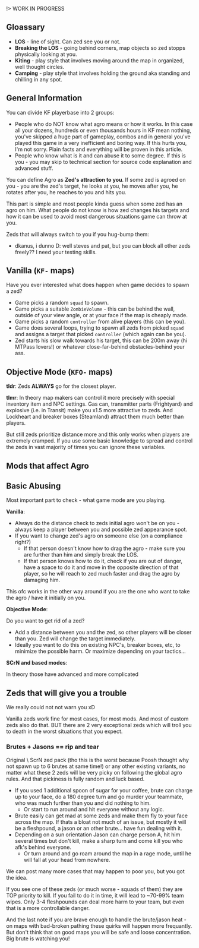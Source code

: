 !> WORK IN PROGRESS

## Gloassary

- **LOS** - line of sight. Can zed see you or not.
- **Breaking the LOS** - going behind corners, map objects so zed stopps physically looking at you.
- **Kiting** - play style that involves moving around the map in organized, well thought circles.
- **Camping** - play style that involves holding the ground aka standing and chilling in any spot.

## General Information

You can divide KF playerbase into 2 groups:

- People who do NOT know what agro means or how it works. In this case all your dozens, hundreds or even thousands hours in KF mean nothing, you've skipped a huge part of gameplay, combos and in general you've played this game in a very inefficient and boring way. If this hurts you, I'm not sorry. Plain facts and everything will be proven in this article.
- People who know what is it and can abuse it to some degree. If this is you - you may skip to technical section for source code explanation and advanced stuff.

You can define Agro as **Zed's attraction to you**. If some zed is agroed on you - you are the zed's target, he looks at you, he moves after you, he rotates after you, he reaches to you and hits you.

This part is simple and most people kinda guess when some zed has an agro on him. What people do not know is how zed changes his targets and how it can be used to avoid most dangerous situations game can throw at you.

Zeds that will always switch to you if you hug-bump them:

- dkanus, i dunno D: well steves and pat, but you can block all other zeds freely?? I need your testing skills.

## Vanilla (`KF-` maps)

Have you ever interested what does happen when game decides to spawn a zed?

- Game picks a random `squad` to spawn.
- Game picks a suitable `ZombieVolume` - this can be behind the wall, outside of your view angle, or at your face if the map is cheaply made.
- Game picks a random `controller` from alive players (this can be you).
- Game does several loops, trying to spawn all zeds from picked `squad` and assigns a target that picked `controller` (which again can be you).
- Zed starts his slow walk towards his target, this can be 200m away (hi MTPass lovers!) or whatever close-far-behind obstacles-behind your ass.

## Objective Mode (`KFO-` maps)

<!-- TODO Does almost the same thing + KFHumanPawn's `assetthreatto` changes -->

**tldr**: Zeds **ALWAYS** go for the closest player.

**tlmr**: In theory map makers can control it more precisely with special inventory item and NPC settings. Gas can, transmitter parts (Frightyard) and explosive (i.e. in Transit) make you x1.5 more attractive to zeds. And Lockheart and breaker boxes (Steamland) attract them much better than players.

But still zeds prioritize distance more and this only works when players are extremely cramped. If you use some basic knowledge to spread and control the zeds in vast majority of times you can ignore these variables.

## Mods that affect Agro

<!-- TODO Scrn + tactical AI based on its code, links, explanation -->

## Basic Abusing

<!-- TODO lots of **gif**'s (better **mp4**) maybe? -->
Most important part to check - what game mode are you playing.

**Vanilla**:

- Always do the distance check to zeds initial agro won't be on you - always keep a player between you and possible zed appearance spot.
- If you want to change zed's agro on someone else (on a compliance right?)
  - If that person doesn't know how to drag the agro - make sure you are further than him and simply break the LOS.
  - If that person knows how to do it, check if you are out of danger, have a space to do it and move in the opposite direction of that player, so he will reach to zed much faster and drag the agro by damaging him.

This ofc works in the other way around if you are the one who want to take the agro / have it initially on you.

**Objective Mode**:

Do you want to get rid of a zed?

- Add a distance between you and the zed, so other players will be closer than you. Zed will change the target immediately.
- Ideally you want to do this on existing NPC's, breaker boxes, etc, to minimize the possible harm. Or maximize depending on your tactics...

**SCrN and based modes**:

In theory those have advanced and more complicated 

## Zeds that will give you a trouble

We really could not not warn you xD

Vanilla zeds work fine for most cases, for most mods. And most of custom zeds also do that. BUT there are 2 very exceptional zeds which will troll you to death in the worst situations that you expect.

### Brutes + Jasons == rip and tear

Original \ ScrN zed pack (tho this is the worst because Poosh thought why not spawn up to 6 brutes at same time!) or any other existing variants, no matter what these 2 zeds will be very picky on following the global agro rules. And that pickiness is fully random and luck based.

- If you used 1 additional spoon of sugar for your coffee, brute can charge up to your face, do a 180 degree turn and go murder your teammate, who was much further than you and did nothing to him.
  - Or start to run around and hit everyone without any logic.
- Brute easily can get mad at some zeds and make them fly to your face across the map. If thats a bloat not much of an issue, but mostly it will be a fleshpound, a jason or an other brute... have fun dealing with it.
- Depending on a sun orientation Jason can charge person A, hit him several times but don't kill, make a sharp turn and come kill you who afk's behind everyone.
  - Or turn around and go roam around the map in a rage mode, until he will fall at your head from nowhere.

We can post many more cases that may happen to poor you, but you got the idea. 

If you see one of these zeds (or much worse - squads of them) they are TOP priority to kill. If you fail to do it in time, it will lead to ~70-99% team wipes. Only 3-4 fleshpounds can deal more harm to your team, but even that is a more controllable danger.

And the last note if you are brave enough to handle the brute/jason heat - on maps with bad-broken pathing these quirks will happen more frequantly. But don't think that on good maps you will be safe and loose concentration. Big brute is watching you!
